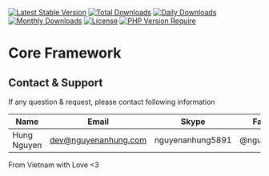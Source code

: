 [![Latest Stable Version](https://img.shields.io/packagist/v/nguyenanhung/framework.svg?style=flat-square)](https://packagist.org/packages/nguyenanhung/framework)
[![Total Downloads](https://img.shields.io/packagist/dt/nguyenanhung/framework.svg?style=flat-square)](https://packagist.org/packages/nguyenanhung/framework)
[![Daily Downloads](https://img.shields.io/packagist/dd/nguyenanhung/framework.svg?style=flat-square)](https://packagist.org/packages/nguyenanhung/framework)
[![Monthly Downloads](https://img.shields.io/packagist/dm/nguyenanhung/framework.svg?style=flat-square)](https://packagist.org/packages/nguyenanhung/framework)
[![License](https://img.shields.io/packagist/l/nguyenanhung/framework.svg?style=flat-square)](https://packagist.org/packages/nguyenanhung/framework)
[![PHP Version Require](https://img.shields.io/packagist/dependency-v/nguyenanhung/framework/php)](https://packagist.org/packages/nguyenanhung/framework)

# Core Framework

## Contact & Support

If any question & request, please contact following information

| Name        | Email                | Skype            | Facebook      |
|-------------|----------------------|------------------|---------------|
| Hung Nguyen | dev@nguyenanhung.com | nguyenanhung5891 | @nguyenanhung |

From Vietnam with Love <3

